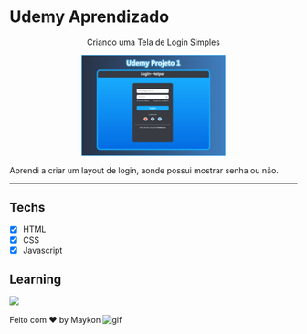 # Udemy Aprendizado

<p align="center">Criando uma Tela de Login Simples</p>

<p align="center">
  <img alt="Projeto 1 Udemy" src="./assets/image1.jpg" width="50%">
</p>

<p>Aprendi a criar um layout de login, aonde possui mostrar senha ou não.</p>

<hr>

## Techs

- [x] HTML
- [x] CSS
- [x] Javascript

## Learning

  <p align="left">
    <a href="#">
      <img src="https://skillicons.dev/icons?i=html,css,js,vscode)" />  
    </a>
  </p>

Feito com ♥ by Maykon <img src="https://github.com/abdoachhoubi/abdoachhoubi/blob/main/gifs/Hi.gif" width="30" alt="gif" />
